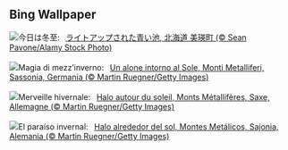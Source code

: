 ## Bing Wallpaper
![](https://www.bing.com/th?id=OHR.BluePond2024_JA-JP2198755551_UHD.jpg&w=1000)今日は冬至:&nbsp;&ensp;[ライトアップされた青い池, 北海道 美瑛町 (© Sean Pavone/Alamy Stock Photo)](https://www.bing.com/th?id=OHR.BluePond2024_JA-JP2198755551_UHD.jpg)
<br><br/>
![](https://www.bing.com/th?id=OHR.SolsticeHalo_IT-IT8535598523_UHD.jpg&w=1000)Magia di mezz’inverno:&nbsp;&ensp;[Un alone intorno al Sole, Monti Metalliferi, Sassonia, Germania (© Martin Ruegner/Getty Images)](https://www.bing.com/th?id=OHR.SolsticeHalo_IT-IT8535598523_UHD.jpg)
<br><br/>
![](https://www.bing.com/th?id=OHR.SolsticeHalo_FR-FR4955312327_UHD.jpg&w=1000)Merveille hivernale:&nbsp;&ensp;[Halo autour du soleil, Monts Métallifères, Saxe, Allemagne (© Martin Ruegner/Getty Images)](https://www.bing.com/th?id=OHR.SolsticeHalo_FR-FR4955312327_UHD.jpg)
<br><br/>
![](https://www.bing.com/th?id=OHR.SolsticeHalo_ES-ES1500540396_UHD.jpg&w=1000)El paraíso invernal:&nbsp;&ensp;[Halo alrededor del sol, Montes Metálicos, Sajonia, Alemania (© Martin Ruegner/Getty Images)](https://www.bing.com/th?id=OHR.SolsticeHalo_ES-ES1500540396_UHD.jpg)
<br><br/>
